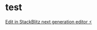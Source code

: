 # test

[Edit in StackBlitz next generation editor ⚡️](https://stackblitz.com/~/github.com/intakt1/test)